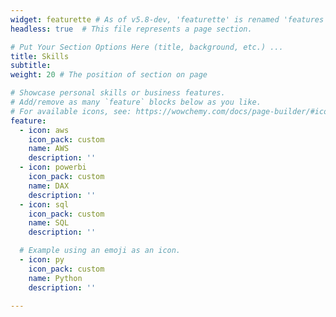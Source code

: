 ```yaml
---
widget: featurette # As of v5.8-dev, 'featurette' is renamed 'features'
headless: true  # This file represents a page section.

# Put Your Section Options Here (title, background, etc.) ...
title: Skills
subtitle:
weight: 20 # The position of section on page

# Showcase personal skills or business features.
# Add/remove as many `feature` blocks below as you like.
# For available icons, see: https://wowchemy.com/docs/page-builder/#icons
feature:
  - icon: aws
    icon_pack: custom
    name: AWS
    description: ''
  - icon: powerbi
    icon_pack: custom
    name: DAX
    description: ''
  - icon: sql
    icon_pack: custom
    name: SQL
    description: ''

  # Example using an emoji as an icon.
  - icon: py
    icon_pack: custom
    name: Python
    description: ''

---
```


